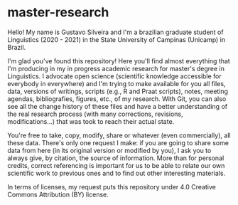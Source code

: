 # master-research

Hello! My name is Gustavo Silveira and I'm a brazilian graduate student of Linguistics (2020 - 2021) in the State University of Campinas (Unicamp) in Brazil.

I'm glad you've found this repository! Here you'll find almost everything that I'm producing in my in progress academic research for master's degree in Linguistics. I advocate open science (scientific knowledge accessible for everybody in everywhere) and I'm trying to make available for you all files, data, versions of writings, scripts (e.g., R and Praat scripts), notes, meeting agendas, bibliografies, figures, etc., of my research. With Git, you can also see all the change history of these files and have a better understanding of the real research process (with many corrections, revisions, modifications...) that was took to reach their actual state.

You're free to take, copy, modify, share or whatever (even commercially), all these data. There's only one request I make: if you are going to share some data from here (in its original version or modified by you), I ask you to always give, by citation, the source of information. More than for personal credits, correct referencing is important for us to be able to relate our own scientific work to previous ones and to find out other interesting materials.

In terms of licenses, my request puts this repository under 4.0 Creative Commons Attribution (BY) license.
